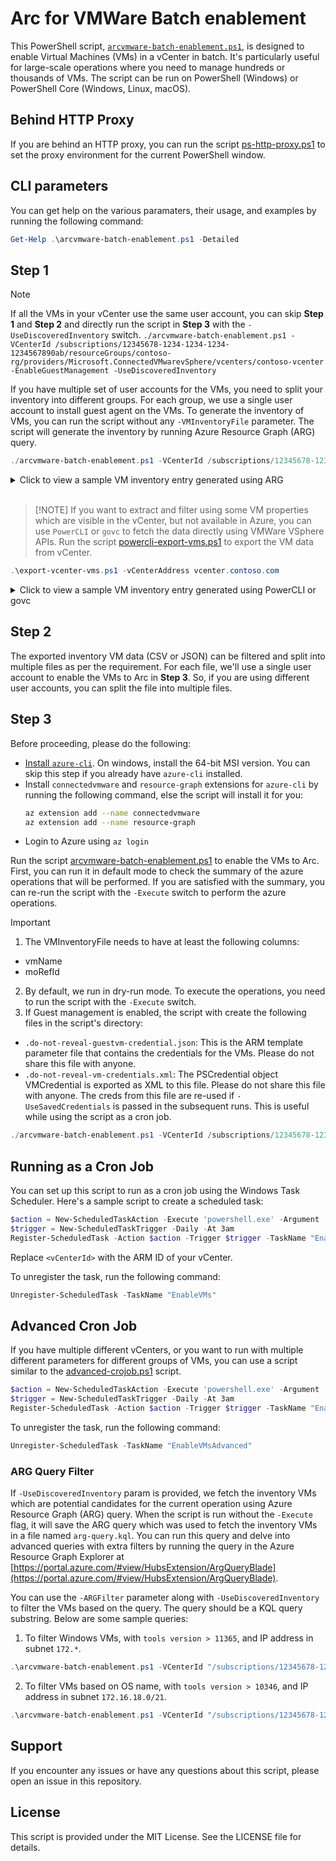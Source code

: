 # Arc for VMWare Batch enablement

This PowerShell script, [`arcvmware-batch-enablement.ps1`](./arcvmware-batch-enablement.ps1), is designed to enable Virtual Machines (VMs) in a vCenter in batch. It's particularly useful for large-scale operations where you need to manage hundreds or thousands of VMs.
The script can be run on PowerShell (Windows) or PowerShell Core (Windows, Linux, macOS).

## Behind HTTP Proxy

If you are behind an HTTP proxy, you can run the script [ps-http-proxy.ps1](./ps-http-proxy.ps1) to set the proxy environment for the current PowerShell window.

## CLI parameters

You can get help on the various paramaters, their usage, and examples by running the following command:

```powershell
Get-Help .\arcvmware-batch-enablement.ps1 -Detailed
```

## Step 1

> [!NOTE]
> If all the VMs in your vCenter use the same user account, you can skip **Step 1** and **Step 2** and directly run the script in **Step 3** with the `-UseDiscoveredInventory` switch.
> `./arcvmware-batch-enablement.ps1 -VCenterId /subscriptions/12345678-1234-1234-1234-1234567890ab/resourceGroups/contoso-rg/providers/Microsoft.ConnectedVMwarevSphere/vcenters/contoso-vcenter -EnableGuestManagement -UseDiscoveredInventory`

If you have multiple set of user accounts for the VMs, you need to split your inventory into different groups. For each group, we use a single user account to install guest agent on the VMs.
To generate the inventory of VMs, you can run the script without any `-VMInventoryFile` parameter. The script will generate the inventory by running Azure Resource Graph (ARG) query.

```powershell
./arcvmware-batch-enablement.ps1 -VCenterId /subscriptions/12345678-1234-1234-1234-1234567890ab/resourceGroups/contoso-rg/providers/Microsoft.ConnectedVMwarevSphere/vcenters/contoso-vcenter -EnableGuestManagement
```

<details>
    <summary>Click to view a sample VM inventory entry generated using ARG</summary>

<table>
    <tr>
        <td>azureEnabled</td>
        <td>Yes</td>
    </tr>
    <tr>
        <td>cluster</td>
        <td></td>
    </tr>
    <tr>
        <td>guestAgentEnabled</td>
        <td>No</td>
    </tr>
    <tr>
        <td>host</td>
        <td>contoso-host</td>
    </tr>
    <tr>
        <td>id</td>
        <td>/subscriptions/204898ee-cd13-4332-b9d4-55ca5c25496d/resourceGroups/snaskar-rg/providers/Microsoft.ConnectedVMwarevSphere/VCenters/snaskar-appl-ga-vc-scale-10k/InventoryItems/vm-100</td>
    </tr>
    <tr>
        <td>inventoryType</td>
        <td>VirtualMachine</td>
    </tr>
    <tr>
        <td>ipAddresses</td>
        <td>[&quot;172.16.2.30&quot;]</td>
    </tr>
    <tr>
        <td>managedResourceId</td>
        <td>/subscriptions/204898ee-cd13-4332-b9d4-55ca5c25496d/resourcegroups/snaskar-scale-rg/providers/microsoft.hybridcompute/machines/dc0-h0-vm15/providers/microsoft.connectedvmwarevsphere/virtualmachineinstances/default</td>
    </tr>
    <tr>
        <td>moName</td>
        <td>DC0_H0_VM15</td>
    </tr>
    <tr>
        <td>moRefId</td>
        <td>vm-100</td>
    </tr>
    <tr>
        <td>osName</td>
        <td>otherGuest</td>
    </tr>
    <tr>
        <td>powerState</td>
        <td>poweredon</td>
    </tr>
    <tr>
        <td>resourceGroup</td>
        <td>snaskar-rg</td>
    </tr>
    <tr>
        <td>resourcePool</td>
        <td>contoso-respool</td>
    </tr>
    <tr>
        <td>toolsRunningStatus</td>
        <td>Running</td>
    </tr>
    <tr>
        <td>toolsSummary</td>
        <td>Running, Version: 11297, (Upgrade available)</td>
    </tr>
    <tr>
        <td>toolsVersion</td>
        <td>11297</td>
    </tr>
    <tr>
        <td>toolsVersionStatus</td>
        <td>Upgrade available</td>
    </tr>
    <tr>
        <td>virtualHardwareManagement</td>
        <td>Enabled</td>
    </tr>
    <tr>
        <td>vmName</td>
        <td>DC0_H0_VM15</td>
    </tr>
</table>

</details>

<br/>

> [!NOTE] If you want to extract and filter using some VM properties which are visible in the vCenter, but not available in Azure, you can use `PowerCLI` or `govc` to fetch the data directly using VMWare VSphere APIs. Run the script [powercli-export-vms.ps1](./powercli-export-vms.ps1) to export the VM data from vCenter.

```powershell
.\export-vcenter-vms.ps1 -vCenterAddress vcenter.contoso.com
```

<details>
    <summary>Click to view a sample VM inventory entry generated using PowerCLI or govc</summary>

<table>
    <tr>
        <td>vmName</td>
        <td>DC0_H0_VM15</td>
    </tr>
    <tr>
        <td>moRefId</td>
        <td>vm-100</td>
    </tr>
    <tr>
        <td>connectionState</td>
        <td>connected</td>
    </tr>
    <tr>
        <td>guestId</td>
        <td>windows2019srvNext_64Guest</td>
    </tr>
    <tr>
        <td>guestFamily</td>
        <td>windowsGuest</td>
    </tr>
    <tr>
        <td>guestFullName</td>
        <td>Microsoft Windows Server 2022 (64-bit)</td>
    </tr>
    <tr>
        <td>hostName</td>
        <td>WIN-CONTOSO</td>
    </tr>
    <tr>
        <td>powerState</td>
        <td>poweredOn</td>
    </tr>
    <tr>
        <td>toolsVersion</td>
        <td>12352</td>
    </tr>
    <tr>
        <td>toolsVersionStatus</td>
        <td>guestToolsSupportedOld</td>
    </tr>
    <tr>
        <td>toolsRunningStatus</td>
        <td>guestToolsRunning</td>
    </tr>
</table>

</details>

## Step 2

The exported inventory VM data (CSV or JSON) can be filtered and split into multiple files as per the requirement. For each file, we'll use a single user account to enable the VMs to Arc in **Step 3**. So, if you are using different user accounts, you can split the file into multiple files.

## Step 3

Before proceeding, please do the following:

- [Install `azure-cli`](https://docs.microsoft.com/en-us/cli/azure/install-azure-cli). On windows, install the 64-bit MSI version. You can skip this step if you already have `azure-cli` installed.
- Install `connectedvmware` and `resource-graph` extensions for `azure-cli` by running the following command, else the script will install it for you:
    ```bash
    az extension add --name connectedvmware
    az extension add --name resource-graph
    ```
- Login to Azure using `az login`

Run the script [arcvmware-batch-enablement.ps1](./arcvmware-batch-enablement.ps1) to enable the VMs to Arc.
First, you can run it in default mode to check the summary of the azure operations that will be performed. If you are satisfied with the summary, you can re-run the script with the `-Execute` switch to perform the azure operations.

> [!IMPORTANT]
> 1. The VMInventoryFile needs to have at least the following columns:
>   - vmName
>   - moRefId
> 2. By default, we run in dry-run mode. To execute the operations, you need to run the script with the `-Execute` switch.
> 3. If Guest management is enabled, the script with create the following files in the script's directory:
>   - `.do-not-reveal-guestvm-credential.json`: This is the ARM template parameter file that contains the credentials for the VMs. Please do not share this file with anyone.
>   - `.do-not-reveal-vm-credentials.xml`: The PSCredential object VMCredential is exported as XML to this file. Please do not share this file with anyone. The creds from this file are re-used if `-UseSavedCredentials` is passed in the subsequent runs. This is useful while using the script as a cron job.


```powershell
./arcvmware-batch-enablement.ps1 -VCenterId /subscriptions/12345678-1234-1234-1234-1234567890ab/resourceGroups/contoso-rg/providers/Microsoft.ConnectedVMwarevSphere/vcenters/contoso-vcenter -EnableGuestManagement -VMInventoryFile vms.json
```

## Running as a Cron Job

You can set up this script to run as a cron job using the Windows Task Scheduler. Here's a sample script to create a scheduled task:

```powershell
$action = New-ScheduledTaskAction -Execute 'powershell.exe' -Argument '-File "C:\Path\To\arcvmware-batch-enablement.ps1" -VCenterId "<vCenterId>" -EnableGuestManagement -UseDiscoveredInventory -UseSavedCredentials -Execute'
$trigger = New-ScheduledTaskTrigger -Daily -At 3am
Register-ScheduledTask -Action $action -Trigger $trigger -TaskName "EnableVMs"
```

Replace `<vCenterId>` with the ARM ID of your vCenter.

To unregister the task, run the following command:

```powershell
Unregister-ScheduledTask -TaskName "EnableVMs"
```

## Advanced Cron Job

If you have multiple different vCenters, or you want to run with multiple different parameters for different groups of VMs, you can use a script similar to the [advanced-crojob.ps1](./advanced-crojob.ps1) script.

```powershell
$action = New-ScheduledTaskAction -Execute 'powershell.exe' -Argument '-File "C:\Path\To\advanced-cronjob.ps1"'
$trigger = New-ScheduledTaskTrigger -Daily -At 3am
Register-ScheduledTask -Action $action -Trigger $trigger -TaskName "EnableVMsAdvanced"
```

To unregister the task, run the following command:

```powershell
Unregister-ScheduledTask -TaskName "EnableVMsAdvanced"
```

### ARG Query Filter

If `-UseDiscoveredInventory` param is provided, we fetch the inventory VMs which are potential candidates for the current operation using Azure Resource Graph (ARG) query. When the script is run without the `-Execute` flag, it will save the ARG query which was used to fetch the inventory VMs in a file named `arg-query.kql`. You can run this query and delve into advanced queries with extra filters by running the query in the Azure Resource Graph Explorer at [https://portal.azure.com/#view/HubsExtension/ArgQueryBlade](https://portal.azure.com/#view/HubsExtension/ArgQueryBlade).

You can use the `-ARGFilter` parameter along with `-UseDiscoveredInventory` to filter the VMs based on the query. The query should be a KQL query substring. Below are some sample queries:

1. To filter Windows VMs, with `tools version > 11365`, and IP address in subnet `172.*`.

```powershell
.\arcvmware-batch-enablement.ps1 -VCenterId "/subscriptions/12345678-1234-1234-1234-1234567890ab/resourceGroups/contoso-rg/providers/Microsoft.ConnectedVMwarevSphere/vcenters/contoso-vcenter" -EnableGuestManagement -UseDiscoveredInventory -UseSavedCredentials -ARGFilter "| where osName contains 'Windows' and toolsVersion > 11365 and ipAddresses hasprefix '172.'"
```

2. To filter VMs based on OS name, with `tools version > 10346`, and IP address in subnet `172.16.18.0/21`.

```powershell
.\arcvmware-batch-enablement.ps1 -VCenterId "/subscriptions/12345678-1234-1234-1234-1234567890ab/resourceGroups/contoso-rg/providers/Microsoft.ConnectedVMwarevSphere/vcenters/contoso-vcenter" -EnableGuestManagement -UseDiscoveredInventory -UseSavedCredentials -ARGFilter "| where osName !in~ ('Windows', 'BSD', 'Photon') and toolsVersion > 10346 | extend ipAddr=ipAddresses | mv-expand ipAddr | where ipv4_is_in_range(tostring(ipAddr), '172.16.18.0/21') | summarize take_any(ipAddr, *) by Name | project-away ipAddr"
```

## Support

If you encounter any issues or have any questions about this script, please open an issue in this repository.

## License

This script is provided under the MIT License. See the LICENSE file for details.
